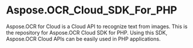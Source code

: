 # Aspose.OCR_Cloud_SDK_For_PHP
Aspose.OCR for Cloud is a Cloud API to recognize text from images. This is the repository for Aspose.OCR Cloud SDK for PHP. Using this SDK, Aspose.OCR Cloud APIs can be easily used in PHP applications.
